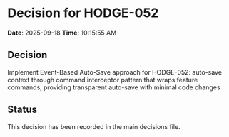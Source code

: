 # Decision for HODGE-052

**Date**: 2025-09-18
**Time**: 10:15:55 AM

## Decision
Implement Event-Based Auto-Save approach for HODGE-052: auto-save context through command interceptor pattern that wraps feature commands, providing transparent auto-save with minimal code changes

## Status
This decision has been recorded in the main decisions file.
